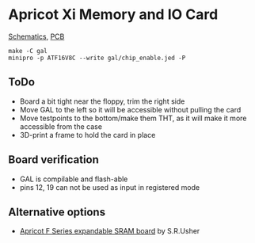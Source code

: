 # Apricot Xi Memory and IO Card 

[Schematics](https://kicanvas.org/?github=https%3A%2F%2Fgithub.com%2Fyottatsa%2Fapricot-mem%2Fblob%2Fmain%2Fpcb%2Fapricot-mem.kicad_sch), 
[PCB](https://kicanvas.org/?github=https%3A%2F%2Fgithub.com%2Fyottatsa%2Fapricot-mem%2Fblob%2Fmain%2Fpcb%2Fapricot-mem.kicad_pcb)


    make -C gal
    minipro -p ATF16V8C --write gal/chip_enable.jed -P

## ToDo

* Board a bit tight near the floppy, trim the right side
* Move GAL to the left so it will be accessible without pulling the card
* Move testpoints to the bottom/make them THT, as it will make it more accessible from the case
* 3D-print a frame to hold the card in place

## Board verification

- GAL is compilable and flash-able
- pins 12, 19 can not be used as input in registered mode

## Alternative options

* [Apricot F Series expandable SRAM board](https://github.com/stephen-usher/Apricot-RAM-Expansion) by S.R.Usher
